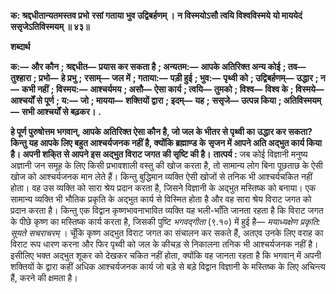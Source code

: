 **क: श्रद्दधीतान्यतमस्तव प्रभो** **रसां गताया भुव उद्विबर्हणम् ।** **न विस्मयोऽसौ त्वयि विश्वविस्मये** **यो माययेदं ससृजेऽतिविस्मयम् ॥ ४३॥** 

**शब्दार्थ** 

**क:—** **और कौन** **; श्रद्दधीत—** **प्रयास कर सकता है** **; अन्यतम:—** **आपके अतिरिक्त अन्य कोई** **; तव—** **तुश्हारा** **; प्रभो—** **हे प्रभु** **;** **रसाम्—** **जल में** **; गताया:—** **पड़ी हुई** **; भुव:—** **पृथ्वी को** **; उद्विबर्हणम्—** **उद्धार** **; न—** **कभी नहीं** **; विस्मय:—** **आश्चर्यमय** **; असौ—** **ऐसा कार्य** **; त्वयि—** **तुमको** **; विश्व—** **विश्व के** **; विस्मये—** **आश्चर्यों से पूर्ण** **; य:—** **जो** **; मायया—** **शक्तियों द्वारा** **; इदम्—** **यह** **;** **ससृजे—** **उत्पन्न किया** **; अतिविस्मयम्—** **सभी आश्चर्यों से बढ़कर।** **.** 

**हे पूर्ण पुरुषोत्तम भगवान्, आपके अतिरिक्त ऐसा कौन है, जो जल के भीतर से पृथ्वी का** **उद्धार कर सकता? किन्तु यह आपके लिए बहुत आश्चर्यजनक नहीं है, क्योंकि ब्रह्माण्ड के** **सृजन में आपने अति अद्भुत कार्य किया है। अपनी शकि्त से आपने इस अद्भुत विराट जगत** **की सृष्टि की है।** **तात्पर्य :** जब कोई विज्ञानी मनुष्य अज्ञानी जन समूह के लिए किसी प्रभावशाली वस्तु की खोज करता है, तो सामान्य लोग बिना पूछताछ के ऐसी खोज को आश्चर्यजनक मान लेते हैं। किन्तु बुद्धिमान व्यक्ति ऐसी खोजों से तनिक भी आश्चर्यचकित नहीं होता। वह उस व्यक्ति को सारा श्रेय प्रदान करता है, जिसने विज्ञानी के अद्भुत मस्तिष्क को बनाया। एक सामान्य व्यक्ति भी भौतिक प्रकृति के अद्भुत कार्य से विस्मित होता है और वह सारा श्रेय विराट जगत को प्रदान करता है। किन्तु एक विद्वान कृष्णभावनाभावित व्यक्ति यह भली-भाँति जानता रहता है कि विराट जगत के पीछे कृष्ण का मस्तिष्क कार्य करता है, जिसकी पुष्टि *भगवद्गीता* (९.१०) में हुई है— *मयाध्यक्षेण प्रकृति: सूयते सचराचरम्* । चूँकि कृष्ण अद्भुत विराट जगत का संचालन कर सकते हैं, अतएव उनके लिए वराह का विराट रूप धारण करना और फिर पृथ्वी को जल के कीचड़ से निकालना तनिक भी आश्चर्यजनक नहीं है। इसीलिए भक्त अद्भुत शूकर को देखकर चकित नहीं होता, क्योंकि वह जानता रहता है कि भगवान् में अपनी शक्तियों के द्वारा कहीं अधिक आश्चर्यजनक कार्य जो बड़े से बड़े विद्वान विज्ञानी के मस्तिष्क के लिए अचिन्त्य हैं, करने की क्षमता है।  